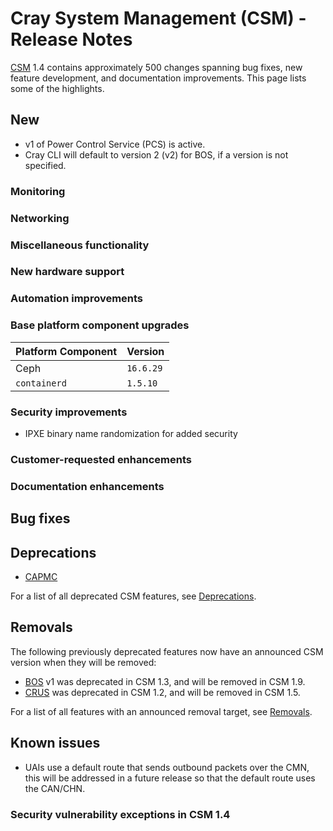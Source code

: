 # Cray System Management (CSM) - Release Notes

[CSM](glossary.md#cray-system-management-csm) 1.4 contains approximately 500 changes spanning bug fixes, new feature development, and documentation improvements. This page lists some of the highlights.

## New

* v1 of Power Control Service (PCS) is active.
* Cray CLI will default to version 2 (v2) for BOS, if a version is not specified.

### Monitoring

### Networking

### Miscellaneous functionality

### New hardware support

### Automation improvements

### Base platform component upgrades

| Platform Component           | Version        |
|------------------------------|----------------|
| Ceph                         | `16.6.29`      |
| `containerd`                 | `1.5.10`       |

### Security improvements

* IPXE binary name randomization for added security

### Customer-requested enhancements

### Documentation enhancements

## Bug fixes

## Deprecations

* [CAPMC](glossary.md#cray-advanced-platform-monitoring-and-control-capmc)

For a list of all deprecated CSM features, see [Deprecations](introduction/deprecated_features/README.md#deprecations).

## Removals

The following previously deprecated features now have an announced CSM version when they will be removed:

* [BOS](glossary.md#boot-orchestration-service-bos) v1 was deprecated in CSM 1.3, and will be removed in CSM 1.9.
* [CRUS](glossary.md#compute-rolling-upgrade-service-crus) was deprecated in CSM 1.2, and will be removed in CSM 1.5.

For a list of all features with an announced removal target, see [Removals](introduction/deprecated_features/README.md#removals).

## Known issues

* UAIs use a default route that sends outbound packets over the CMN, this will be addressed in a future release so that the default route uses the CAN/CHN.

### Security vulnerability exceptions in CSM 1.4
